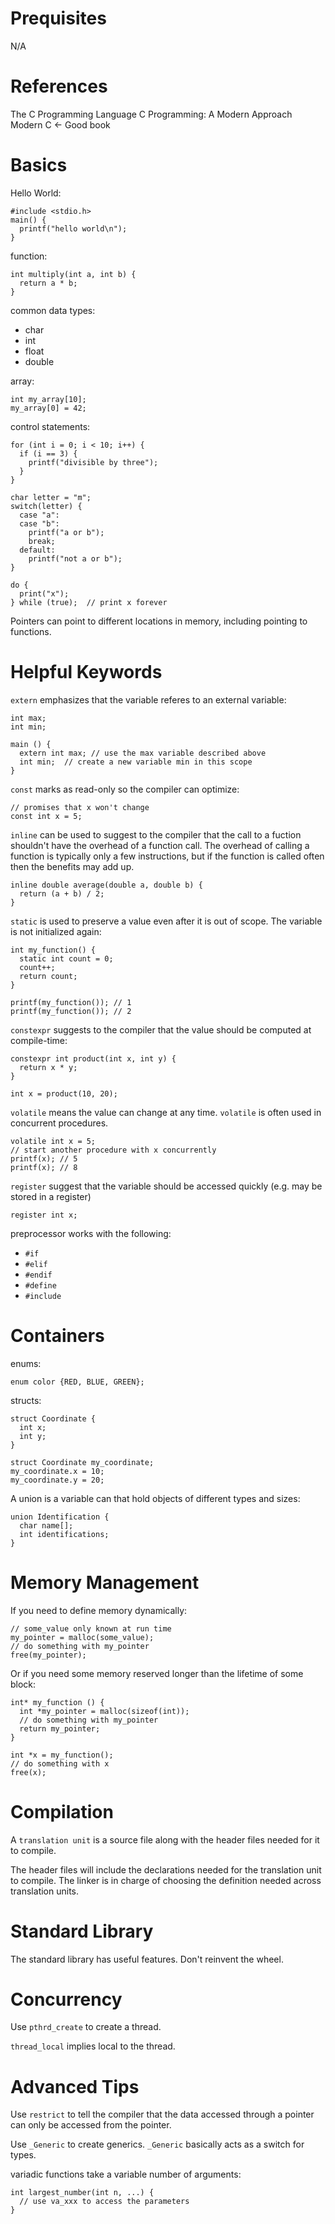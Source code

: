 # Prequisites
N/A

# References
The C Programming Language
C Programming: A Modern Approach
Modern C <- Good book

# Basics
Hello World:
```
#include <stdio.h>
main() {
  printf("hello world\n");
}
```

function:
```
int multiply(int a, int b) {
  return a * b;
}
```

common data types:
* char
* int 
* float
* double

array:
```
int my_array[10];
my_array[0] = 42;
```

control statements:
```
for (int i = 0; i < 10; i++) {
  if (i == 3) {
    printf("divisible by three");
  }
}
```

```
char letter = "m";
switch(letter) {
  case "a":
  case "b":
    printf("a or b");
    break;
  default:
    printf("not a or b");
}
```

```
do {
  print("x");
} while (true);  // print x forever
```

Pointers can point to different locations in memory, including pointing to functions.

# Helpful Keywords

`extern` emphasizes that the variable referes to an external variable:
```
int max;
int min;

main () {
  extern int max; // use the max variable described above
  int min;  // create a new variable min in this scope
}
```

`const` marks as read-only so the compiler can optimize:
```
// promises that x won't change
const int x = 5;
```

`inline` can be used to suggest to the compiler that the call to a fuction shouldn't have the overhead of a function call.  The overhead of calling a function is typically only a few instructions, but if the function is called often then the benefits may add up.
```
inline double average(double a, double b) {
  return (a + b) / 2;
}
```

`static` is used to preserve a value even after it is out of scope.  The variable is not initialized again:
```
int my_function() {
  static int count = 0;
  count++;
  return count;
}

printf(my_function()); // 1
printf(my_function()); // 2
```

`constexpr` suggests to the compiler that the value should be computed at compile-time:
```
constexpr int product(int x, int y) {
  return x * y;
}

int x = product(10, 20);
```
`volatile` means the value can change at any time.  `volatile` is often used in concurrent procedures.
```
volatile int x = 5;
// start another procedure with x concurrently
printf(x); // 5
printf(x); // 8
```

`register` suggest that the variable should be accessed quickly (e.g. may be stored in a register)
```
register int x;
```

preprocessor works with the following:
* `#if`
* `#elif`
* `#endif`
* `#define`
* `#include`

# Containers

enums:
```
enum color {RED, BLUE, GREEN};
```
structs:
```
struct Coordinate {
  int x;
  int y;
}

struct Coordinate my_coordinate;
my_coordinate.x = 10;
my_coordinate.y = 20;
```

A union is a variable can that hold objects of different types and sizes:
```
union Identification {
  char name[];
  int identifications;
}
```

# Memory Management

If you need to define memory dynamically:
```
// some_value only known at run time
my_pointer = malloc(some_value);
// do something with my_pointer
free(my_pointer);
```
Or if you need some memory reserved longer than the lifetime of some block:
```
int* my_function () {
  int *my_pointer = malloc(sizeof(int));
  // do something with my_pointer
  return my_pointer;
}

int *x = my_function();
// do something with x
free(x);
```

# Compilation

A `translation unit` is a source file along with the header files needed for it to compile.

The header files will include the declarations needed for the translation unit to compile.  The linker is in charge of choosing the definition needed across translation units.

# Standard Library

The standard library has useful features.  Don't reinvent the wheel.

# Concurrency
Use `pthrd_create` to create a thread.

`thread_local` implies local to the thread.

# Advanced Tips

Use `restrict` to tell the compiler that the data accessed through a pointer can only be accessed from the pointer.

Use `_Generic` to create generics.  `_Generic` basically acts as a switch for types.

variadic functions take a variable number of arguments:
```
int largest_number(int n, ...) {
  // use va_xxx to access the parameters 
}
```